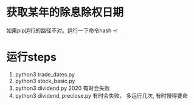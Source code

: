 # 获取某年的除息除权日期

如果pip运行的路径不对。运行一下命令hash -r

# 运行steps
1. python3 trade_dates.py  
2. python3 stock_basic.py  
3. python3 dividend.py 2020 有时会失败
4. python3 dividend_preclose.py  有时会失败， 多运行几次, 有时慢得要命
